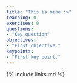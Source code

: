 ```yaml
---
title: "This is mine :>"
teaching: 0
exercises: 0
questions:
- "Key question"
objectives:
- "First objective."
keypoints:
- "First key point."
---
```


{% include links.md %}
